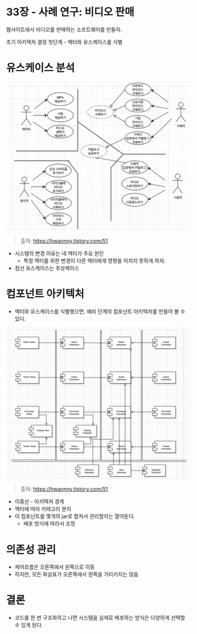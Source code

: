 # 33장 - 사례 연구: 비디오 판매

웹사이트에서 비디오를 판매하는 소프트웨어를 만들자.

초기 아키텍처 결정 첫단계 - 액터와 유스케이스를 식별

# 유스케이스 분석

![chatper34-1.png](https://github.com/KonCC/clean-architecture/blob/main/images/chapter34-1.png)

> 출처: https://hwannny.tistory.com/51
> 
- 시스템의 변경 이유는 네 액터가 주요 원인
    - 특정 액터를 위한 변경이 다른 액터에게 영향을 미치지 못하게 하자.
- 점선 유스케이스는 추상케이스

# 컴포넌트 아키텍처

- 액터와 유스케이스를 식별했으면, 예비 단계의 컴포넌트 아키텍처를 만들어 볼 수 있다.

![chatper34-2.png](https://github.com/KonCC/clean-architecture/blob/main/images/chapter34-2.png)

> 출처: https://hwannny.tistory.com/51
> 

- 이중선 - 아키텍처 경계
- 액터에 따라 카테고리 분리
- 이 컴포넌트를 몇개의 jar로 합쳐서 관리할지는 열어둔다.
    - 배포 방식에 따라서 조정

# 의존성 관리

- 제어흐름은 오른쪽에서 왼쪽으로 이동
- 하지만, 모든 화살표가 오른쪽에서 왼쪽을 가리키지는 않음

# 결론

- 코드를 한 번 구조화하고 나면 시스템을 실제로 배포하는 방식은 다양하게 선택할 수 있게 된다.
